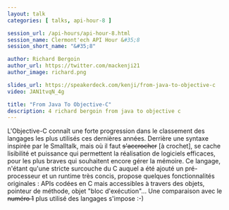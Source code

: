 ```yaml
---
layout: talk
categories: [ talks, api-hour-8 ]

session_url: /api-hours/api-hour-8.html
session_name: Clermont'ech API Hour &#35;8
session_short_name: "&#35;8"

author: Richard Bergoin
author_url: https://twitter.com/mackenji21
author_image: richard.png

slides_url: https://speakerdeck.com/kenji/from-java-to-objective-c
video: JAN1tvqN_4g

title: "From Java To Objective-C"
description: 4 richard bergoin from java to objective c
---
```




L'Objective-C connaît une forte progression dans le classement des langages les
plus utilisés ces dernières années. Derrière une syntaxe inspirée par le
Smalltalk, mais où il faut ~~s'accrocher~~ [à crochet], se cache lisibilité et
puissance qui permettent la réalisation de logiciels efficaces, pour les plus
braves qui souhaitent encore gérer la mémoire. Ce langage, n'étant qu'une stricte
surcouche du C auquel a été ajouté un pré-processeur et un runtime très concis,
propose quelques fonctionnalités originales : APIs codées en C mais accessibles à
travers des objets, pointeur de méthode, objet "bloc d'exécution"... Une
comparaison avec le ~~numéro 1~~ plus utilisé des langages s'impose :-)
